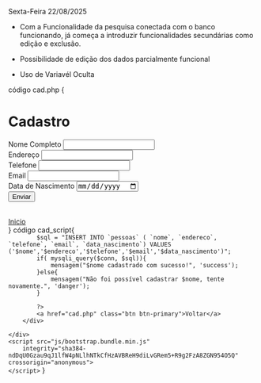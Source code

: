 Sexta-Feira 22/08/2025

- Com a Funcionalidade da pesquisa conectada com o banco funcionando, já começa a introduzir funcionalidades secundárias como edição e exclusão.

- Possibilidade de edição dos dados parcialmente funcional
- Uso de Variavél Oculta 


código cad.php {
    <!doctype html>
<html lang="pt-br">

<head>
    <meta charset="utf-8">
    <meta name="viewport" content="width=device-width, initial-scale=1">
    <title>Cadastro</title>
    <link rel="stylesheet" href="cad.css">
    <link href="css/bootstrap.min.css" rel="stylesheet"
        integrity="sha384-LN+7fdVzj6u52u30Kp6M/trliBMCMKTyK833zpbD+pXdCLuTusPj697FH4R/5mcr" crossorigin="anonymous">
</head>

<body>
    <div class="container" id="corpo1">
        <div class="row">
            <div class="col">
                <h1>Cadastro</h1>
                <form action="cad_script.php" method="POST">
                    <div class="mb-3">
                        <label for="nome">Nome Completo</label>
                        <input type="text" class="form-control" name="nome" required>
                    </div>
                    <div class="mb-3">
                        <label for="nome">Endereço</label>
                        <input type="text" class="form-control" name="endereco">
                    </div>
                    <div class="mb-3">
                        <label for="nome">Telefone</label>
                        <input type="text" class="form-control" name="telefone">
                    </div>
                    <div class="mb-3">
                        <label for="nome">Email</label>
                        <input type="email" class="form-control" name="email">
                    </div>
                    <div class="mb-3">
                        <label for="nome">Data de Nascimento</label>
                        <input type="date" class="form-control" name="data_nascimento">
                    </div>
                    <button type="submit" class="btn btn-success">Enviar</button>
                </form><br>
                <a href="home.php" class="btn btn-dark">Inicio</a>
            </div>
        </div>
    </div>
    <script src="js/bootstrap.bundle.min.js"
        integrity="sha384-ndDqU0Gzau9qJ1lfW4pNLlhNTkCfHzAVBReH9diLvGRem5+R9g2FzA8ZGN954O5Q" crossorigin="anonymous">
    </script>
</body>

</html>
}
código cad_script{
    <!doctype html>
<html lang="pt-br">

<head>
    <meta charset="utf-8">
    <meta name="viewport" content="width=device-width, initial-scale=1">
    <title>Script do Cadastro</title>
    <link rel="stylesheet" href="cad.css">
    <link href="css/bootstrap.min.css" rel="stylesheet"
        integrity="sha384-LN+7fdVzj6u52u30Kp6M/trliBMCMKTyK833zpbD+pXdCLuTusPj697FH4R/5mcr" crossorigin="anonymous">
</head>

<body>
    <div class="container" id="corpo1">
        <div class="row">
            <?php
            include("conexao.php");
            $nome = $_POST["nome"];
            $endereco = $_POST["endereco"];
            $telefone = $_POST["telefone"];
            $email = $_POST["email"];
            $data_nascimento = $_POST["data_nascimento"];

            $sql = "INSERT INTO `pessoas` ( `nome`, `endereco`, `telefone`, `email`, `data_nascimento`) VALUES ('$nome','$endereco','$telefone','$email','$data_nascimento')";
            if( mysqli_query($conn, $sql)){
                mensagem("$nome cadastrado com sucesso!", 'success');
            }else{
                mensagem("Não foi possível cadastrar $nome, tente novamente.", 'danger');
            }
            
            ?>
            <a href="cad.php" class="btn btn-primary">Voltar</a>
        </div>

    </div>
    <script src="js/bootstrap.bundle.min.js"
        integrity="sha384-ndDqU0Gzau9qJ1lfW4pNLlhNTkCfHzAVBReH9diLvGRem5+R9g2FzA8ZGN954O5Q" crossorigin="anonymous">
    </script>
</body>

</html>
}